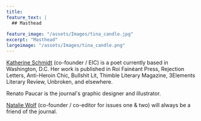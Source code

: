 ```yaml
---
title: 
feature_text: |
  ## Masthead
  
feature_image: "/assets/Images/tina_candle.jpg"
excerpt: "Masthead"
largeimage: "/assets/Images/tina_candle.png"
---
```


[Katherine Schmidt](https://ktschmdt.wordpress.com/creative-writing/) (co-founder / EIC) is a poet currently based in Washington, D.C. Her work is published in Roi Fainéant Press, Rejection Letters, Anti-Heroin Chic, Bullshit Lit, Thimble Literary Magazine, 3Elements Literary Review, Unbroken, and elsewhere.

Renato Paucar is the journal's graphic designer and illustrator.

[Natalie Wolf](https://nwolfmeep.wixsite.com/nmwolf) (co-founder / co-editor for issues one & two) will always be a friend of the journal.


<!---is a writer and cat enthusiast from Kansas City. Her short fiction and poetry have appeared in Unbroken, Right Hand Pointing, Popshot Quarterly, I-70 Review, and Live Ideas. --->

